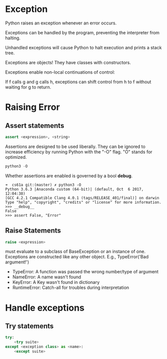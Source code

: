 # Exception

Python raises an exception whenever an error occurs.

Exceptions can be handled by the program, preventing the interpreter from halting.

Unhandled exceptions will cause Python to halt execution and prints a stack tree.

Exceptions are objects! They have classes with constructors.

Exceptions enable non-local continuations of control:

If f calls g and g calls h, exceptions can shift control from h to f without waiting for g to return.

# Raising Error
## Assert statements 

```python
assert <expression>, <string>
```

Assertions are designed to be used liberally. They can be ignored to increase efficiency by running Python with the "-O" flag. "O" stands for optimized.

```python
python3 -O
```

Whether assertions are enabled is governed by a bool __debug__.

```
➜  cs61a git:(master) ✗ python3 -O
Python 3.6.3 |Anaconda custom (64-bit)| (default, Oct  6 2017, 12:04:38)
[GCC 4.2.1 Compatible Clang 4.0.1 (tags/RELEASE_401/final)] on darwin
Type "help", "copyright", "credits" or "license" for more information.
>>> __debug__
False
>>> assert False, "Error"
```

## Raise Statements

```python
raise <expression>
```

<expression> must evaluate to a subclass of BaseException or an instance of one.
Exceptions are constructed like any other object. E.g., TypeError('Bad argument!')

- TypeError: A function was passed the wrong number/type of argument
- NameError: A name wasn't found
- KeyError: A Key wasn't found in dictionary
- RuntimeError: Catch-all for troubles during interpretation

# Handle exceptions
## Try statements

```python
try:
    <try suite>
except <exception class> as <name>:
    <except suite>
```
